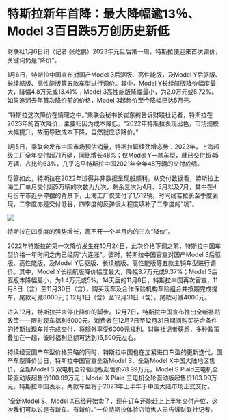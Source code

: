 # 特斯拉新年首降：最大降幅逾13％、Model 3百日跌5万创历史新低

财联社1月6日讯（记者 张屹鹏）2023年元旦后第一周，特斯拉便迎来首次调价，关键词仍是“降价”。

1月6日，特斯拉中国宣布对国产Model 3后驱版、高性能版，及Model Y后驱版、长续航版、高性能版等五款车型进行调价。其中，Model
Y长续航版降价幅度最大，降幅4.8万元或13.41%；Model 3高性能版降幅最小，为2.0万元或5.72%。如果追溯去年首次降价前的价格，Model
3起售价至今降幅已达5万元。

“特斯拉这次降价在情理之中。”乘联会秘书长崔东树告诉财联社记者，特斯拉在2023年的首次降价，主要归因为成本降低，“2022年特斯拉表现出色，市场规模大幅提升，故而导致成本下降，自然就应该降价。”

1月5日，乘联会发布中国市场预估销量，特斯拉延续劲增态势：2022年，上海超级工厂全年交付超71万辆，同比增长48%；仅Model
Y一款车型，就已交付超45万辆，占比约63%，几乎追平特斯拉中国2021年全年48万辆的交付成绩。

尽管如此，特斯拉在2022年过得并非数据呈现般顺利。从交付数据看，特斯拉上海工厂单月交付超5万辆的次数为九次，剩余三次为4月、5月以及7月，其中在4月份车市近乎停摆的背景下，上海工厂仅交付了1,512辆。时间线若拉长至季度表现，二季度亦是交付低谷，四季度的反弹很大程度填补了二季度的“坑”。

![](https://inews.gtimg.com/newsapp_bt/0/15596620044/1000)

特斯拉在四季度的强势增长，离不开一个半月内的三次“降价”。

2022年特斯拉的第一次降价发生在10月24日，此次价格下调之前，特斯拉中国车型价格一年时间之内已经历“六连涨”。彼时，特斯拉中国官宣对国产Model
3后驱版、高性能版，及Model Y后驱版、长续航版、高性能版等五款主销车型进行调价。其中，Model
Y长续航版降价幅度最大，降幅3.7万元或9.37%；Model
3后驱版本降幅最小，为1.4万元或5%。14天后的11月8日，特斯拉中国再次官宣，11月8日（含）至11月30日（含），购买现车及合作保险机构车险组合并按期完成提车，尾款可减8000元；12月1日（含）至12月31日（含），尾款可减4000元。

进入12月，特斯拉并未停止降价的脚步。12月7日，特斯拉中国宣布推出全新补贴政策——限时现车福利6000元。消费者在12月7日至12月31日期间购买符合条件的特斯拉现车并完成交付，将额外享受6000元福利。财联社记者获悉，多种政策叠加在一起，彼时福利总额可达到16,500元左右。

持续经营国产车型价格策略的同时，特斯拉中国也在加紧进口车型的更新迭代。国产车型降价当日，特斯拉中国官宣全新Model S、全新Model
X中国大陆地区售价，全新Model S 双电机全轮驱动版起售价78.99万元，Model S Plaid三电机全轮驱动版起售价100.99万元；Model
X Plaid 三电机全轮驱动版起售价103.99万元。特斯拉中国表示，两款车型将于2023年上半年于中国大陆市场正式交付。

“全新Model S、Model X已经开始卖了，现在订车还能赶上上半年交付产位，这次我们可以说是有新车、有新价。”一位特斯拉体验店销售人员告诉财联社记者。

